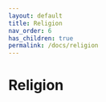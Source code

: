 ```yaml
---
layout: default
title: Religion
nav_order: 6
has_children: true
permalink: /docs/religion
---
```


# Religion